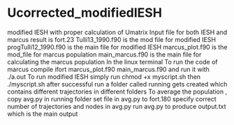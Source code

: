 # Ucorrected_modifiedIESH
modified IESH with proper calculation of Umatrix
Input file for both IESH and marcus result is fort.23
Tulli13_1990.f90 is the mod file for modified IESH
progTulli12_1990.f90 is the main file for modified IESH
marcus_plot.f90 is the mod_file for marcus population
main_marcus.f90 is the main file for calculating the marcus population 
In the linux terminal
To run the code of marcus compile ifort marcus_plot.f90 main_marcus.f90 and run it with ./a.out
To run modified IESH simply run chmod +x myscript.sh then ./myscript.sh
after successful run a folder called running gets created which contains different trajectories in different folders
To average the population , copy avg.py in running folder
set file in avg.py to fort.180
specify correct number of trajectories and nodes in avg.py
run avg.py to produce output.txt which is the main output
